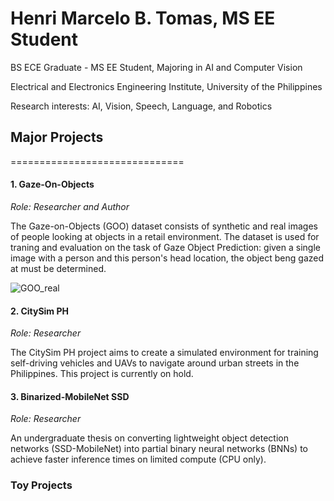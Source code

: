 # Henri Marcelo B. Tomas, MS EE Student
BS ECE Graduate - MS EE Student, Majoring in AI and Computer Vision

Electrical and Electronics Engineering Institute, University of the Philippines

Research interests: AI, Vision, Speech, Language, and Robotics

## Major Projects

==============================

#### 1. **Gaze-On-Objects**


_Role: Researcher and Author_

The Gaze-on-Objects (GOO) dataset consists of synthetic and real images of people looking at objects in a retail environment. The dataset is used for traning and evaluation on the task of Gaze Object Prediction: given a single image with a person and this person's head location, the object beng gazed at must be determined. 

![GOO_real](./images/synth2.jpg)

#### 2. **CitySim PH**

_Role: Researcher_

The CitySim PH project aims to create a simulated environment for training self-driving vehicles and UAVs to navigate around urban streets in the Philippines. This project is currently on hold. 

#### 3. **Binarized-MobileNet SSD**

_Role: Researcher_

An undergraduate thesis on converting lightweight object detection networks (SSD-MobileNet) into partial binary neural networks (BNNs) to achieve faster inference times on limited compute (CPU only). 

### Toy Projects
